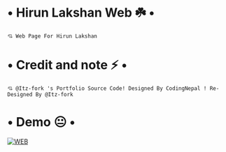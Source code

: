 # • Hirun Lakshan Web ☘️ •
```
💘 Web Page For Hirun Lakshan

```

# • Credit and note ⚡ •
  
```
💘 @Itz-fork 's Portfolio Source Code! Designed By CodingNepal ! Re-Designed By @Itz-fork

```
# • Demo 😐 •
  [![WEB](https://img.shields.io/badge/Visit%20Website-GaweshHirunLakshan.github.io/web-red)](https://GaweshHirunLakshan.github.io/web)
  
